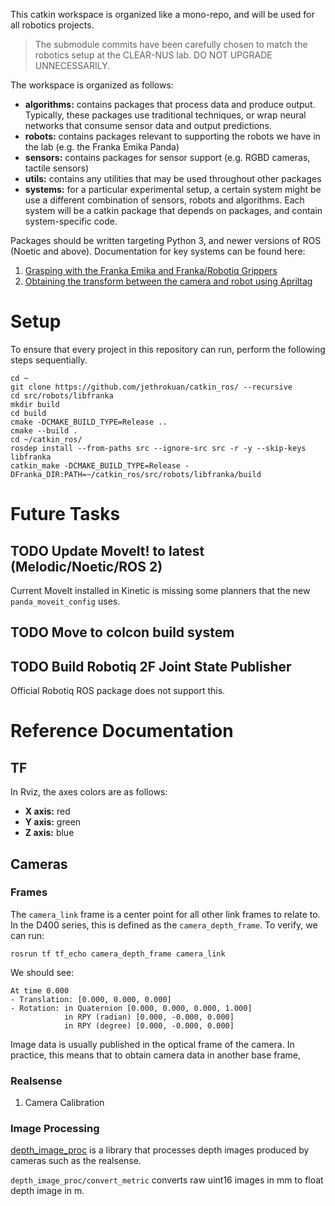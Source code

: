This catkin workspace is organized like a mono-repo, and will be used for all
robotics projects.

> The submodule commits have been carefully chosen to match the
> robotics setup at the CLEAR-NUS lab. DO NOT UPGRADE UNNECESSARILY.

The workspace is organized as follows:

-   **algorithms:** contains packages that process data and produce output. Typically, these packages use traditional techniques, or wrap neural networks that consume sensor data and output predictions.
-   **robots:** contains packages relevant to supporting the robots we have in the lab (e.g. the Franka Emika Panda)
-   **sensors:** contains packages for sensor support (e.g. RGBD cameras, tactile sensors)
-   **utils:** contains any utilities that may be used throughout other packages
-   **systems:** for a particular experimental setup, a certain system might be use a different combination of sensors, robots and algorithms. Each system will be a catkin package that depends on packages, and contain system-specific code.

Packages should be written targeting Python 3, and newer versions of ROS (Noetic and above). Documentation for key systems can be found here:

1.  [Grasping with the Franka Emika and Franka/Robotiq Grippers](src/systems/mvp_grasping/README.md)
2.  [Obtaining the transform between the camera and robot using Apriltag](docs/apriltag_transform.md)

# Setup

To ensure that every project in this repository can run, perform the following steps sequentially.

    cd ~
    git clone https://github.com/jethrokuan/catkin_ros/ --recursive
    cd src/robots/libfranka
    mkdir build
    cd build
    cmake -DCMAKE_BUILD_TYPE=Release ..
    cmake --build .
    cd ~/catkin_ros/
    rosdep install --from-paths src --ignore-src src -r -y --skip-keys libfranka
    catkin_make -DCMAKE_BUILD_TYPE=Release -DFranka_DIR:PATH=~/catkin_ros/src/robots/libfranka/build


# Future Tasks

## TODO Update MoveIt! to latest (Melodic/Noetic/ROS 2)

Current MoveIt installed in Kinetic is missing some planners that the new `panda_moveit_config` uses.

## TODO Move to colcon build system

## TODO Build Robotiq 2F Joint State Publisher

Official Robotiq ROS package does not support this.

# Reference Documentation

## TF

In Rviz, the axes colors are as follows:

-   **X axis:** red
-   **Y axis:** green
-   **Z axis:** blue


## Cameras

### Frames

The `camera_link` frame is a center point for all other link frames to relate to. In the D400 series, this is defined as the `camera_depth_frame`. To verify, we can run:

    rosrun tf tf_echo camera_depth_frame camera_link

We should see:

    At time 0.000
    - Translation: [0.000, 0.000, 0.000]
    - Rotation: in Quaternion [0.000, 0.000, 0.000, 1.000]
                in RPY (radian) [0.000, -0.000, 0.000]
                in RPY (degree) [0.000, -0.000, 0.000]

Image data is usually published in the optical frame of the camera. In practice, this means that to obtain camera data in another base frame,

### Realsense

1.  Camera Calibration

### Image Processing

[depth_image_proc](https://wiki.ros.org/depth_image_proc) is a library that processes depth images produced by cameras such as the realsense.

`depth_image_proc/convert_metric` converts raw uint16 images in mm to float depth image in m.
